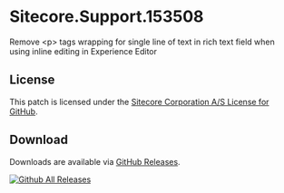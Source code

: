 # Sitecore.Support.153508
Remove &lt;p&gt; tags wrapping for single line of text in rich text field when using inline editing in Experience Editor

## License  
This patch is licensed under the [Sitecore Corporation A/S License for GitHub](https://github.com/sitecoresupport/Sitecore.Support.153508/blob/master/LICENSE).  

## Download  
Downloads are available via [GitHub Releases](https://github.com/sitecoresupport/Sitecore.Support.153508/releases).  

[![Github All Releases](https://img.shields.io/github/downloads/SitecoreSupport/Sitecore.Support.153508/total.svg)](https://github.com/SitecoreSupport/Sitecore.Support.153508/releases)
